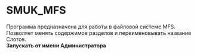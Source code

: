 # SMUK_MFS  
Программа предназначена для работы в файловой системе MFS.  
Позволяет менять содержимое разделов и переименовывать название Слотов.  
**Запускать от имени Администратора**  
